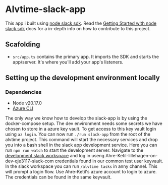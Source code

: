 # Alvtime-slack-app

This app i built using [node slack sdk](https://slack.dev/node-slack-sdk/). Read the [Getting Started with node slack sdk](https://slack.dev/node-slack-sdk/) docs for a in-depth info on how to contribute to this project.

## Scafolding

- `src/app.ts` contains the primary app. It imports the SDK and starts the app/server. It's where you'll add your app's listeners.

## Setting up the development environment locally

### Dependencies

- Node v20.17.0
- [Azure CLI](https://docs.microsoft.com/en-us/cli/azure/install-azure-cli)

The only way we know how to develop the slack-app is by using the docker-compose setup. The dev environment needs some secrets we have chosen to store in a azure key vault. To get access to this key vault login using `az login`. You can now run `./run slack-app` from the root of the alvtime project. This command will start the necessary services and drop you into a bash shell in the slack app development service. Here you can run `npm run watch` to start the development server. Navigate to the [development slack workspace](dev-qje3117.slack.com/) and log in useng Ahre-Ketil-lillehagen-on-dev-qje3117-slack-com credentials found in our common test user keyvault. In the slack workspace you can run `/alvtime tasks` in anny channel. This will prompt a login flow. Use Ahre-Ketil's azure account to login to azure. The credentials can be found in the same keyvault.

